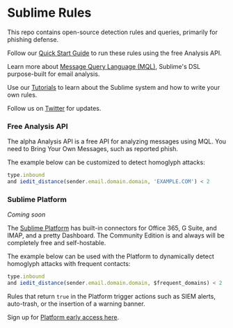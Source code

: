 # Sublime Rules
This repo contains open-source detection rules and queries, primarily for phishing defense.

Follow our [Quick Start Guide](https://docs.sublimesecurity.com/quick-start) to run these rules using the free Analysis API.

Learn more about [Message Query Language (MQL)](https://docs.sublimesecurity.com/docs/message-query-language), Sublime's DSL purpose-built for email analysis.

Use our [Tutorials](https://docs.sublimesecurity.com/docs/tutorials) to learn about the Sublime system and how to write your own rules.

Follow us on [Twitter](https://twitter.com/sublime_sec) for updates.

### Free Analysis API

The alpha Analysis API is a free API for analyzing messages using MQL. You need to Bring Your Own Messages, such as reported phish. 

The example below can be customized to detect homoglyph attacks:
```javascript
type.inbound
and iedit_distance(sender.email.domain.domain, 'EXAMPLE.COM') < 2
```

### Sublime Platform
_Coming soon_

The [Sublime Platform](https://sublimesecurity.com/products/platform/) has built-in connectors for Office 365, G Suite, and IMAP, and a pretty Dashboard. The Community Edition is and always will be completely free and self-hostable.

The example below can be used with the Platform to dynamically detect homoglyph attacks with frequent contacts:
```javascript
type.inbound
and iedit_distance(sender.email.domain.domain, $frequent_domains) < 2
```

Rules that return `true` in the Platform trigger actions such as SIEM alerts, auto-trash, or the insertion of a warning banner.

Sign up for [Platform early access here](https://sublimesecurity.com/products/platform/).
